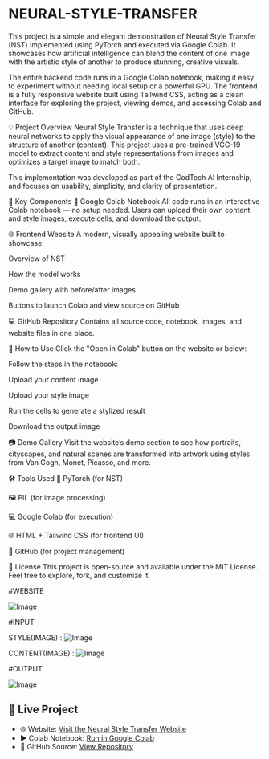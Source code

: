 # NEURAL-STYLE-TRANSFER

This project is a simple and elegant demonstration of Neural Style Transfer (NST) implemented using PyTorch and executed via Google Colab. It showcases how artificial intelligence can blend the content of one image with the artistic style of another to produce stunning, creative visuals.

The entire backend code runs in a Google Colab notebook, making it easy to experiment without needing local setup or a powerful GPU. The frontend is a fully responsive website built using Tailwind CSS, acting as a clean interface for exploring the project, viewing demos, and accessing Colab and GitHub.

💡 Project Overview
Neural Style Transfer is a technique that uses deep neural networks to apply the visual appearance of one image (style) to the structure of another (content). This project uses a pre-trained VGG-19 model to extract content and style representations from images and optimizes a target image to match both.

This implementation was developed as part of the CodTech AI Internship, and focuses on usability, simplicity, and clarity of presentation.

🔗 Key Components
🎯 Google Colab Notebook
All code runs in an interactive Colab notebook — no setup needed. Users can upload their own content and style images, execute cells, and download the output.

🌐 Frontend Website
A modern, visually appealing website built to showcase:

Overview of NST

How the model works

Demo gallery with before/after images

Buttons to launch Colab and view source on GitHub

💻 GitHub Repository
Contains all source code, notebook, images, and website files in one place.

📂 How to Use
Click the "Open in Colab" button on the website or below:


Follow the steps in the notebook:

Upload your content image

Upload your style image

Run the cells to generate a stylized result

Download the output image



📷 Demo Gallery
Visit the website’s demo section to see how portraits, cityscapes, and natural scenes are transformed into artwork using styles from Van Gogh, Monet, Picasso, and more.

🛠 Tools Used
🧠 PyTorch (for NST)

🖼 PIL (for image processing)

💻 Google Colab (for execution)

🌐 HTML + Tailwind CSS (for frontend UI)

📁 GitHub (for project management)

📜 License
This project is open-source and available under the MIT License. Feel free to explore, fork, and customize it.


#WEBSITE

![Image](https://github.com/user-attachments/assets/e68aa22b-68df-409f-9bd7-a6ad5d10e679)

#INPUT

STYLE(IMAGE) :
![Image](https://github.com/user-attachments/assets/7c73fe5a-31e8-4cad-b5f0-08b16434c7b3)

CONTENT(IMAGE) :
![Image](https://github.com/user-attachments/assets/1ff23f51-aa95-4772-a4fa-f3731878f049)


#OUTPUT

![Image](https://github.com/user-attachments/assets/922637ee-648c-4b90-a6d3-675bbdf5d722)


## 🚀 Live Project

- 🌐 Website: [Visit the Neural Style Transfer Website](https://heroic-cuchufli-27760c.netlify.app)
- ▶️ Colab Notebook: [Run in Google Colab](https://colab.research.google.com/drive/1y-Mtm_JQ91gAK-Vk05sFn6exzmFZDeSG?usp=sharing)
- 📁 GitHub Source: [View Repository](https://github.com/Prabhu-bit/NEURAL-STYLE-TRANSFER)




